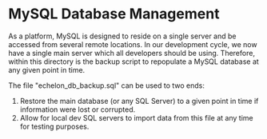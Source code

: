 # MySQL Database Management

As a platform, MySQL is designed to reside on a single server and be accessed from several remote locations.
In our development cycle, we now have a single main server which all developers should be using.
Therefore, within this directory is the backup script to repopulate a MySQL database at any given point in time.

The file "echelon_db_backup.sql" can be used to two ends:
1. Restore the main database (or any SQL Server) to a given point in time if information were lost or corrupted.
2. Allow for local dev SQL servers to import data from this file at any time for testing purposes.